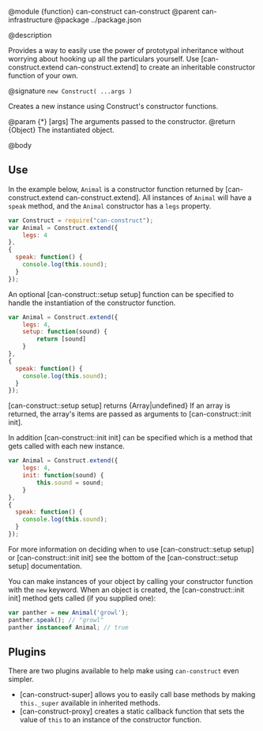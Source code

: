 @module {function} can-construct can-construct
@parent can-infrastructure
@package ../package.json

@description

Provides a way to easily use the power of prototypal inheritance
without worrying about hooking up all the particulars yourself. Use
[can-construct.extend can-construct.extend] to create an inheritable
constructor function of your own.

@signature `new Construct( ...args )`

Creates a new instance using Construct's constructor functions.

@param {*} [args] The arguments passed to the constructor.
@return {Object} The instantiated object.

@body

## Use

In the example below, `Animal` is a constructor function returned by [can-construct.extend can-construct.extend]. All instances of `Animal` will have a `speak`
method, and the `Animal` constructor has a `legs` property.

```js
var Construct = require("can-construct");
var Animal = Construct.extend({
	legs: 4
},
{
  speak: function() {
  	console.log(this.sound);
  }
});
```

An optional [can-construct::setup setup] function can be specified to handle the instantiation of the constructor function.
```js
var Animal = Construct.extend({
	legs: 4,
	setup: function(sound) {
		return [sound]
	}
},
{
  speak: function() {
  	console.log(this.sound);
  }
});
```
[can-construct::setup setup] returns {Array|undefined} If an array is returned, the array's items are passed as arguments to [can-construct::init init].

In addition [can-construct::init init] can be specified which is a method that gets called with each new instance.
```js
var Animal = Construct.extend({
	legs: 4,
	init: function(sound) {
		this.sound = sound;
	}
},
{
  speak: function() {
  	console.log(this.sound);
  }
});
```

For more information on deciding when to use [can-construct::setup setup] or [can-construct::init init] 
see the bottom of the [can-construct::setup setup] documentation.

You can make instances of your object by calling your constructor function with the `new` keyword. When an object is created, the [can-construct::init init]
method gets called (if you supplied one):

```js
var panther = new Animal('growl');
panther.speak(); // "growl"
panther instanceof Animal; // true
```

## Plugins

There are two plugins available to help make using `can-construct` even simpler.

-   [can-construct-super] allows you to easily call base methods by making `this._super` available in inherited methods.
-   [can-construct-proxy] creates a static callback function that sets the value of `this` to an instance of the constructor function.
